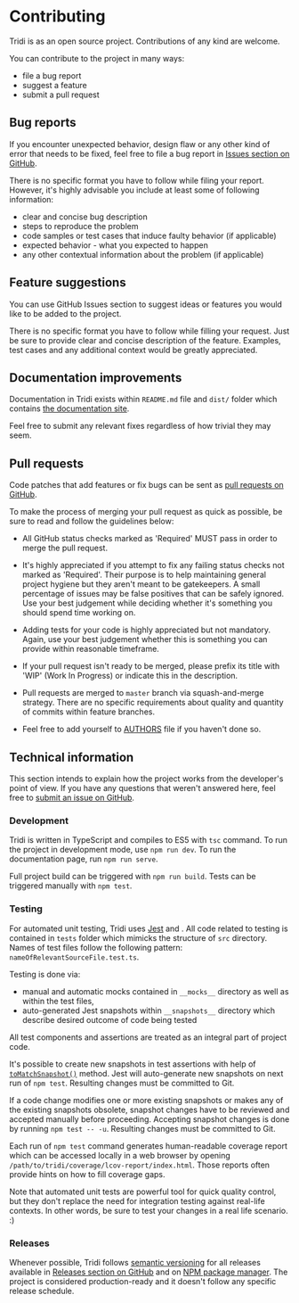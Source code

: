 # Contributing

Tridi is as an open source project. Contributions of any kind are welcome.

You can contribute to the project in many ways:

* file a bug report
* suggest a feature
* submit a pull request

## Bug reports

If you encounter unexpected behavior, design flaw or any other kind of error that needs to be fixed, feel free to file a bug report in [Issues section on GitHub](https://github.com/lukemnet/tridi/issues).

There is no specific format you have to follow while filing your report. However, it's highly advisable you include at least some of following information:

* clear and concise bug description
* steps to reproduce the problem
* code samples or test cases that induce faulty behavior (if applicable)
* expected behavior - what you expected to happen
* any other contextual information about the problem (if applicable)

## Feature suggestions

You can use GitHub Issues section to suggest ideas or features you would like to be added to the project.

There is no specific format you have to follow while filling your request. Just be sure to provide clear and concise description of the feature. Examples, test cases and any additional context would be greatly appreciated.

## Documentation improvements

Documentation in Tridi exists within `README.md` file and `dist/` folder which contains [the documentation site](https://tridi.lukem.net).

Feel free to submit any relevant fixes regardless of how trivial they may seem.

## Pull requests

Code patches that add features or fix bugs can be sent as [pull requests on GitHub](https://github.com/lukemnet/tridi/pulls).

To make the process of merging your pull request as quick as possible, be sure to read and follow the guidelines below:

* All GitHub status checks marked as 'Required' MUST pass in order to merge the pull request.

* It's highly appreciated if you attempt to fix any failing status checks not marked as 'Required'. Their purpose is to help maintaining general project hygiene but they aren't meant to be gatekeepers. A small percentage of issues may be false positives that can be safely ignored. Use your best judgement while deciding whether it's something you should spend time working on.

* Adding tests for your code is highly appreciated but not mandatory. Again, use your best judgement whether this is something you can provide within reasonable timeframe.

* If your pull request isn't ready to be merged, please prefix its title with 'WIP' (Work In Progress) or indicate this in the description.

* Pull requests are merged to `master` branch via squash-and-merge strategy. There are no specific requirements about quality and quantity of commits within feature branches.

* Feel free to add yourself to [AUTHORS](https://github.com/lukemnet/tridi/blob/master/AUTHORS) file if you haven't done so.

## Technical information

This section intends to explain how the project works from the developer's point of view. If you have any questions that weren't answered here, feel free to [submit an issue on GitHub](https://github.com/lukemnet/tridi/issues).

### Development

Tridi is written in TypeScript and compiles to ES5 with `tsc` command. To run the project in development mode, use `npm run dev`. To run the documentation page, run `npm run serve`.

Full project build can be triggered with `npm run build`. Tests can be triggered manually with `npm test`.

### Testing

For automated unit testing, Tridi uses [Jest](https://jestjs.io/) and . All code related to testing is contained in `tests` folder which mimicks the structure of `src` directory. Names of test files follow the following pattern: `nameOfRelevantSourceFile.test.ts`.

Testing is done via:

* manual and automatic mocks contained in `__mocks__` directory as well as within the test files,
* auto-generated Jest snapshots within `__snapshots__` directory which describe desired outcome of code being tested

All test components and assertions are treated as an integral part of project code.

It's possible to create new snapshots in test assertions with help of [`toMatchSnapshot()`](https://jestjs.io/docs/en/snapshot-testing) method. Jest will auto-generate new snapshots on next run of `npm test`. Resulting changes must be committed to Git.

If a code change modifies one or more existing snapshots or makes any of the existing snapshots obsolete, snapshot changes have to be reviewed and accepted manually before proceeding. Accepting snapshot changes is done by running `npm test -- -u`. Resulting changes must be committed to Git.

Each run of `npm test` command generates human-readable coverage report which can be accessed locally in a web browser by opening `/path/to/tridi/coverage/lcov-report/index.html`. Those reports often provide hints on how to fill coverage gaps.

Note that automated unit tests are powerful tool for quick quality control, but they don't replace the need for integration testing against real-life contexts. In other words, be sure to test your changes in a real life scenario. :)

### Releases

Whenever possible, Tridi follows [semantic versioning](https://semver.org/) for all releases available in [Releases section on GitHub](https://github.com/lukemnet/tridi/releases) and on [NPM package manager](https://www.npmjs.com/package/tridi). The project is considered production-ready and it doesn't follow any specific release schedule.
